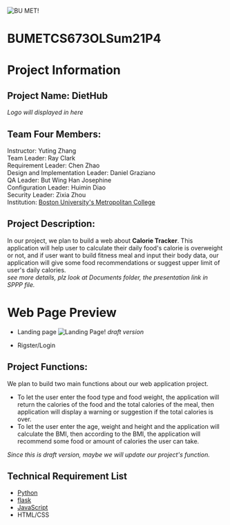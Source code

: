 ![BU MET!](https://scontent-hkt1-2.xx.fbcdn.net/v/t1.6435-9/70685441_2848187218541888_5583214686003789824_n.jpg?_nc_cat=108&ccb=1-3&_nc_sid=973b4a&_nc_ohc=BwDf3gHf8ukAX8qFZzF&_nc_oc=AQm021PAFiF9x3VmH1OPpS8Eid79jYIE7jtuRt4fLwljACl9Sc3m9hsKvK7jSRw_NJk&_nc_ht=scontent-hkt1-2.xx&oh=860551b869193d0d896ae464ee060cf5&oe=60DA9D26)
# BUMETCS673OLSum21P4

# Project Information
## Project Name: DietHub
*Logo will displayed in here*
## Team Four Members: 
Instructor: Yuting Zhang<br>
Team Leader: Ray Clark<br>
Requirement Leader: Chen Zhao<br>
Design and Implementation Leader: Daniel Graziano<br>
QA Leader: But Wing Han Josephine<br>
Configuration Leader: Huimin Diao<br>
Security Leader: Zixia Zhou<br>
Institution: [Boston University's Metropolitan College](https://www.bu.edu/met/)<br>

## Project Description:
In our project, we plan to build a web about **Calorie Tracker**. This application will help user to calculate their daily food's calorie is overweight or not, and if user want to build fitness meal and input their body data, our application will give some food recommendations or suggest upper limit of user's daily calories.<br>
*see more details, plz look at Documents folder, the presentation link in SPPP file.*

# Web Page Preview
- Landing page
![Landing Page!](/images/landing_page_draft.png)
*draft version*

- Rigster/Login


## Project Functions:
We plan to build two main functions about our web application project.
- To let the user enter the food type and food weight, the application will return the calories of the food and the total calories of the meal, then application will display a warning or suggestion if the total calories is over.
- To let the user enter the age, weight and height and the application will calculate the BMI, then according to the BMI, the application will recommend some food or amount of calories the user can take.<br>

*Since this is draft version, maybe we will update our project's function.*

## Technical Requirement List
- [Python](https://www.python.org/)<br>
- [flask](https://palletsprojects.com/p/flask/)<br>
- [JavaScript](https://www.javascript.com/)<br>
- HTML/CSS


